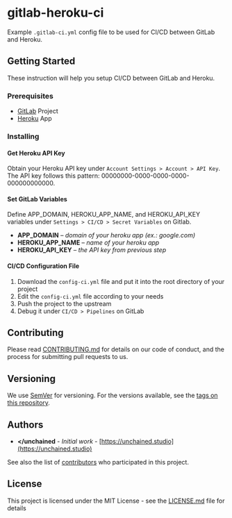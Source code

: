 # gitlab-heroku-ci

Example `.gitlab-ci.yml` config file to be used for CI/CD between GitLab and Heroku. 

## Getting Started

These instruction will help you setup CI/CD between GitLab and Heroku.

### Prerequisites

- [GitLab](https://gitlab.com/) Project
- [Heroku](https://heroku.com/) App

### Installing

#### Get Heroku API Key
Obtain your Heroku API key under `Account Settings > Account > API Key`. The API key follows this pattern: 00000000-0000-0000-0000-000000000000.

#### Set GitLab Variables
Define APP_DOMAIN, HEROKU_APP_NAME, and HEROKU_API_KEY variables under `Settings > CI/CD > Secret Variables` on Gitlab.

- **APP_DOMAIN** – *domain of your heroku app (ex.: google.com)*
- **HEROKU_APP_NAME** – *name of your heroku app*
- **HEROKU_API_KEY** – *the API key from previous step*

#### CI/CD Configuration File
1) Download the `config-ci.yml` file and put it into the root directory of your project  
2) Edit the `config-ci.yml` file according to your needs
3) Push the project to the upstream
4) Debug it under `CI/CD > Pipelines` on GitLab

## Contributing

Please read [CONTRIBUTING.md](https://gist.github.com/PurpleBooth/b24679402957c63ec426) for details on our code of conduct, and the process for submitting pull requests to us.

## Versioning

We use [SemVer](http://semver.org/) for versioning. For the versions available, see the [tags on this repository](https://github.com/your/project/tags). 

## Authors

* **</unchained** - *Initial work* - [https://unchained.studio](https://unchained.studio)

See also the list of [contributors](https://github.com/your/project/contributors) who participated in this project.

## License

This project is licensed under the MIT License - see the [LICENSE.md](LICENSE.md) file for details
